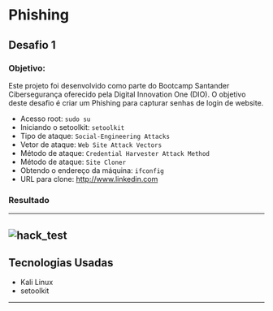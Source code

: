 <h1>Phishing</h1>

<h2>Desafio 1</h2>

<h3>Objetivo:</h3>
<p>Este projeto foi desenvolvido como parte do Bootcamp Santander Cibersegurança oferecido pela Digital Innovation One (DIO). 
O objetivo deste desafio é criar um Phishing para capturar senhas de login de website.</p>

- Acesso root: ``` sudo su ```
- Iniciando o setoolkit: ``` setoolkit ```
- Tipo de ataque: ``` Social-Engineering Attacks ```
- Vetor de ataque: ``` Web Site Attack Vectors ```
- Método de ataque: ```Credential Harvester Attack Method ```
- Método de ataque: ``` Site Cloner ```
- Obtendo o endereço da máquina: ``` ifconfig ```
- URL para clone: http://www.linkedin.com

<h3>Resultado</h3>

-------------------------------------------------------
![hack_test](https://github.com/user-attachments/assets/566848d9-7484-42a8-9a8e-0997573637fc)
-------------------------------------------------------


## Tecnologias Usadas

- Kali Linux
- setoolkit
-----------------------------------------------------------
